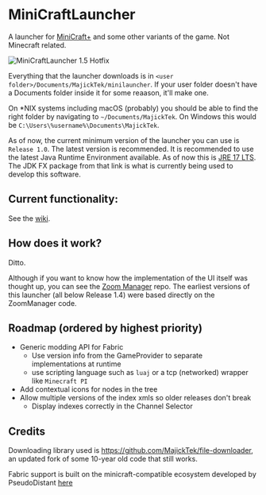 # MiniCraftLauncher
A launcher for [MiniCraft+](https://github.com/MinicraftPlus/minicraft-plus-revived) and some other variants of the game. Not Minecraft related.

![MiniCraftLauncher 1.5 Hotfix](https://imgur.com/l4mlEdY.png)

Everything that the launcher downloads is in `<user folder>/Documents/MajickTek/minilauncher`. If your user folder doesn't have a Documents folder inside it for some reaason, it'll make one.

On \*NIX systems including macOS (probably) you should be able to find the right folder by navigating to `~/Documents/MajickTek`. On Windows this would be `C:\Users\%username%\Documents\MajickTek`.

As of now, the current minimum version of the launcher you can use is `Release 1.0`. The latest version is recommended. It is recommended to use the latest Java Runtime Environment available. As of now this is [JRE 17 LTS](https://www.azul.com/downloads/?version=java-17-lts&package=jre). The JDK FX package from that link is what is currently being used to develop this software. 

## Current functionality:
See the [wiki](https://github.com/MajickTek/MiniCraftLauncher/wiki).
## How does it work?
Ditto.

Although if you want to know how the implementation of the UI itself was thought up, you can see the [Zoom Manager](https://github.com/MajickTek/ZoomManager) repo. The earliest versions of this launcher (all below Release 1.4) were based directly on the ZoomManager code.

## Roadmap (ordered by highest priority)
- Generic modding API for Fabric
  - Use version info from the GameProvider to separate implementations at runtime
  - use scripting language such as `luaj` or a tcp (networked) wrapper like `Minecraft PI`
- Add contextual icons for nodes in the tree
- Allow multiple versions of the index xmls so older releases don't break
  - Display indexes correctly in the Channel Selector

## Credits
Downloading library used is https://github.com/MajickTek/file-downloader, an updated fork of some 10-year old code that still works.

Fabric support is built on the minicraft-compatible ecosystem developed by PseudoDistant [here](https://github.com/MiniFabric)
